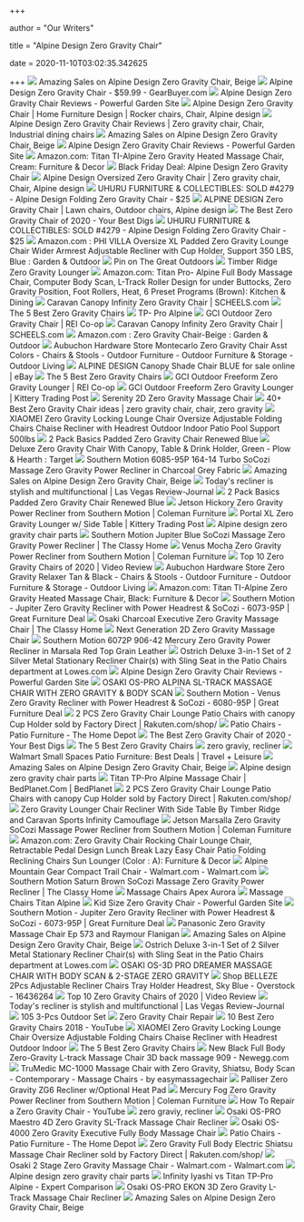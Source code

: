 +++
        
author = "Our Writers"
        
title = "Alpine Design Zero Gravity Chair"
        
date = 2020-11-10T03:02:35.342625
        
+++
[ ![](https://images.prod.meredith.com/product/7c6a8a9d414c8d6a416446ffdb1eb893/f833ca3dfd053c7f036b64396822e5f555107f2a6727e92fab53e6190b75d229/l/alpine-design-zero-gravity-chair-beige)](https://images.prod.meredith.com/product/7c6a8a9d414c8d6a416446ffdb1eb893/f833ca3dfd053c7f036b64396822e5f555107f2a6727e92fab53e6190b75d229/l/alpine-design-zero-gravity-chair-beige) Amazing Sales on Alpine Design Zero Gravity Chair, Beige
[ ![](https://img-1.gearbuyer.com/alpine_design_zero_gravity_chair_p1_-0.jpg)](https://img-1.gearbuyer.com/alpine_design_zero_gravity_chair_p1_-0.jpg) Alpine Design Zero Gravity Chair - $59.99 - GearBuyer.com
[ ![](https://powerfulgarden.com/wp-content/uploads/2018/04/Alpine-Design-Zero-Gravity-Chair-Reviews.png)](https://powerfulgarden.com/wp-content/uploads/2018/04/Alpine-Design-Zero-Gravity-Chair-Reviews.png) Alpine Design Zero Gravity Chair Reviews - Powerful Garden Site
[ ![](https://i.pinimg.com/originals/66/7c/5a/667c5ac26186bb189151962c33db6e62.jpg)](https://i.pinimg.com/originals/66/7c/5a/667c5ac26186bb189151962c33db6e62.jpg) Alpine Design Zero Gravity Chair | Home Furniture Design | Rocker chairs,  Chair, Alpine design
[ ![](https://i.pinimg.com/originals/65/f0/53/65f053afd677009e1aae5727d1d9360c.png)](https://i.pinimg.com/originals/65/f0/53/65f053afd677009e1aae5727d1d9360c.png) Alpine Design Zero Gravity Chair Reviews | Zero gravity chair, Chair,  Industrial dining chairs
[ ![](https://images.prod.meredith.com/product/e60ba94b500e662fc0e1ef2f0f12ee34/1603404183120/m/padded-zero-gravity-lounge-chair-red-captiva-designs)](https://images.prod.meredith.com/product/e60ba94b500e662fc0e1ef2f0f12ee34/1603404183120/m/padded-zero-gravity-lounge-chair-red-captiva-designs) Amazing Sales on Alpine Design Zero Gravity Chair, Beige
[ ![](https://powerfulgarden.com/wp-content/uploads/2018/04/Alpine-Design-Zero-Gravity-Chair-For-Price.png)](https://powerfulgarden.com/wp-content/uploads/2018/04/Alpine-Design-Zero-Gravity-Chair-For-Price.png) Alpine Design Zero Gravity Chair Reviews - Powerful Garden Site
[ ![](https://images-na.ssl-images-amazon.com/images/I/71Iv9SpiKEL._AC_SL1500_.jpg)](https://images-na.ssl-images-amazon.com/images/I/71Iv9SpiKEL._AC_SL1500_.jpg) Amazon.com: Titan TI-Alpine Zero Gravity Heated Massage Chair, Cream:  Furniture & Decor
[ ![](https://s3.dealigg.net/bf2010cached/cached80801.jpg)](https://s3.dealigg.net/bf2010cached/cached80801.jpg) Black Friday Deal: Alpine Design Zero Gravity Chair
[ ![](https://i.pinimg.com/originals/8e/84/9d/8e849da228e0ecaa43b70e35c520b96f.jpg)](https://i.pinimg.com/originals/8e/84/9d/8e849da228e0ecaa43b70e35c520b96f.jpg) Alpine Design Oversized Zero Gravity Chair | Zero gravity chair, Chair, Alpine  design
[ ![](https://1.bp.blogspot.com/-JZBiQBlIzxs/WYuR1NCCDDI/AAAAAAABuDQ/biUIrls36bAPMY2JlMFVo1CCPkdewbZpQCEwYBhgL/s1600/20170808_APLINE%2BLAWN%2BCHAIR%2B2.jpg)](https://1.bp.blogspot.com/-JZBiQBlIzxs/WYuR1NCCDDI/AAAAAAABuDQ/biUIrls36bAPMY2JlMFVo1CCPkdewbZpQCEwYBhgL/s1600/20170808_APLINE%2BLAWN%2BCHAIR%2B2.jpg) UHURU FURNITURE & COLLECTIBLES: SOLD #4279 - Alpine Design Folding Zero  Gravity Chair - $25
[ ![](https://i.pinimg.com/474x/e2/d3/a4/e2d3a433bc73b5ec5ef86c319e43d4b6--lawn-chairs-alpine.jpg)](https://i.pinimg.com/474x/e2/d3/a4/e2d3a433bc73b5ec5ef86c319e43d4b6--lawn-chairs-alpine.jpg) ALPINE DESIGN Zero Gravity Chair | Lawn chairs, Outdoor chairs, Alpine  design
[ ![](https://www.yourbestdigs.com/wp-content/uploads/2018/05/untitled-3.jpg)](https://www.yourbestdigs.com/wp-content/uploads/2018/05/untitled-3.jpg) The Best Zero Gravity Chair of 2020 - Your Best Digs
[ ![](https://2.bp.blogspot.com/-TUw3lUPfdHo/WYuSoVXMqrI/AAAAAAABuDw/gIgyy-tQsnkcGLVg_rzoxhqpeEO7Os0hgCEwYBhgL/s1600/20170808_APLINE%2BLOGO.jpg)](https://2.bp.blogspot.com/-TUw3lUPfdHo/WYuSoVXMqrI/AAAAAAABuDw/gIgyy-tQsnkcGLVg_rzoxhqpeEO7Os0hgCEwYBhgL/s1600/20170808_APLINE%2BLOGO.jpg) UHURU FURNITURE & COLLECTIBLES: SOLD #4279 - Alpine Design Folding Zero  Gravity Chair - $25
[ ![](https://images-na.ssl-images-amazon.com/images/I/61Hd%2BDqa0rL._AC_SL1200_.jpg)](https://images-na.ssl-images-amazon.com/images/I/61Hd%2BDqa0rL._AC_SL1200_.jpg) Amazon.com : PHI VILLA Oversize XL Padded Zero Gravity Lounge Chair Wider  Armrest Adjustable Recliner with Cup Holder, Support 350 LBS, Blue : Garden  & Outdoor
[ ![](https://i.pinimg.com/originals/6a/55/84/6a5584c19e65b00993d57d3160dcebf9.jpg)](https://i.pinimg.com/originals/6a/55/84/6a5584c19e65b00993d57d3160dcebf9.jpg) Pin on The Great Outdoors
[ ![](https://images.costco-static.com/ImageDelivery/imageService?profileId=12026540&itemId=100483404-847&recipeName=680)](https://images.costco-static.com/ImageDelivery/imageService?profileId=12026540&itemId=100483404-847&recipeName=680) Timber Ridge Zero Gravity Lounger
[ ![](https://images-na.ssl-images-amazon.com/images/I/41Ldmg1INzL._AC_.jpg)](https://images-na.ssl-images-amazon.com/images/I/41Ldmg1INzL._AC_.jpg) Amazon.com: Titan Pro- Alpine Full Body Massage Chair, Computer Body Scan,  L-Track Roller Design for under Buttocks, Zero Gravity Position, Foot  Rollers, Heat, 6 Preset Programs (Brown): Kitchen & Dining
[ ![](https://scheels.scene7.com/is/image/Scheels/68921589015?wid=500&hei=500&qlt=50)](https://scheels.scene7.com/is/image/Scheels/68921589015?wid=500&hei=500&qlt=50) Caravan Canopy Infinity Zero Gravity Chair | SCHEELS.com
[ ![](https://thumbor.forbes.com/thumbor/711x711/https://specials-images.forbesimg.com/imageserve/5e9f90a0dea8300007de881e/960x0.jpg?fit=scale)](https://thumbor.forbes.com/thumbor/711x711/https://specials-images.forbesimg.com/imageserve/5e9f90a0dea8300007de881e/960x0.jpg?fit=scale) The 5 Best Zero Gravity Chairs
[ ![](https://www.osakichair.com/uploads/1/0/4/6/104675199/titan-alpine_orig.jpg)](https://www.osakichair.com/uploads/1/0/4/6/104675199/titan-alpine_orig.jpg) TP- Pro Alpine
[ ![](https://www.rei.com/media/2bc96f34-0a18-45f8-bed1-9179b6f8f6ee?size=784x588)](https://www.rei.com/media/2bc96f34-0a18-45f8-bed1-9179b6f8f6ee?size=784x588) GCI Outdoor Zero Gravity Chair | REI Co-op
[ ![](https://scheels.scene7.com/is/image/Scheels/68921589050?wid=400&hei=400&qlt=50)](https://scheels.scene7.com/is/image/Scheels/68921589050?wid=400&hei=400&qlt=50) Caravan Canopy Infinity Zero Gravity Chair | SCHEELS.com
[ ![](https://m.media-amazon.com/images/I/815N5-e906L._AC_UL400_.jpg)](https://m.media-amazon.com/images/I/815N5-e906L._AC_UL400_.jpg) Amazon.com : Zero Gravity Chair-Beige : Garden & Outdoor
[ ![](https://media.hardwarestore.com/catalog/product/cache/afad95d7734d2fa6d0a8ba78597182b7/1/9/194862_P01.jpg)](https://media.hardwarestore.com/catalog/product/cache/afad95d7734d2fa6d0a8ba78597182b7/1/9/194862_P01.jpg) Aubuchon Hardware Store Montecarlo Zero Gravity Chair Asst Colors - Chairs  & Stools - Outdoor Furniture - Outdoor Furniture & Storage - Outdoor Living
[ ![](https://i.ebayimg.com/images/g/J7IAAOSwCoRdg-b2/s-l1600.jpg)](https://i.ebayimg.com/images/g/J7IAAOSwCoRdg-b2/s-l1600.jpg) ALPINE DESIGN Canopy Shade Chair BLUE for sale online | eBay
[ ![](https://thumbor.forbes.com/thumbor/711x711/https://specials-images.forbesimg.com/imageserve/5e9f903ddea8300007de881b/960x0.jpg?fit=scale)](https://thumbor.forbes.com/thumbor/711x711/https://specials-images.forbesimg.com/imageserve/5e9f903ddea8300007de881b/960x0.jpg?fit=scale) The 5 Best Zero Gravity Chairs
[ ![](https://www.rei.com/media/277e93bf-8b37-4cf5-8c75-ca6279f5fd6c?size=784x588)](https://www.rei.com/media/277e93bf-8b37-4cf5-8c75-ca6279f5fd6c?size=784x588) GCI Outdoor Freeform Zero Gravity Lounger | REI Co-op
[ ![](https://www.kitterytradingpost.com/dw/image/v2/BBPP_PRD/on/demandware.static/-/Sites-ktp-master/default/dw9c94d5fe/products/8471-camping/306-furniture/100571838/Freeform_0_Gravity_Lounger.jpg?sw=360)](https://www.kitterytradingpost.com/dw/image/v2/BBPP_PRD/on/demandware.static/-/Sites-ktp-master/default/dw9c94d5fe/products/8471-camping/306-furniture/100571838/Freeform_0_Gravity_Lounger.jpg?sw=360) GCI Outdoor Freeform Zero Gravity Lounger | Kittery Trading Post
[ ![](https://richmedia.channeladvisor.com/ImageDelivery/imageService?profileId=12026540&id=1429570&recipeId=729)](https://richmedia.channeladvisor.com/ImageDelivery/imageService?profileId=12026540&id=1429570&recipeId=729) Serenity 2D Zero Gravity Massage Chair
[ ![](https://i.pinimg.com/236x/d2/c7/6a/d2c76a3808518adf2ed30dca4530e51f--patio-chaise-lounge-patio-chairs.jpg)](https://i.pinimg.com/236x/d2/c7/6a/d2c76a3808518adf2ed30dca4530e51f--patio-chaise-lounge-patio-chairs.jpg) 40+ Best Zero Gravity Chair ideas | zero gravity chair, chair, zero gravity
[ ![](https://secure.img1-fg.wfcdn.com/im/98097619/resize-h600-w600%5Ecompr-r85/3060/30600302/Cordeiro+Reclining+Zero+Gravity+Chair.jpg)](https://secure.img1-fg.wfcdn.com/im/98097619/resize-h600-w600%5Ecompr-r85/3060/30600302/Cordeiro+Reclining+Zero+Gravity+Chair.jpg) XIAOMEI Zero Gravity Locking Lounge Chair Oversize Adjustable Folding Chairs  Chaise Recliner with Headrest Outdoor Indoor Patio Pool Support 500lbs
[ ![](https://richmedia.channeladvisor.com/ImageDelivery/imageService?profileId=12026540&id=1404475&recipeId=729)](https://richmedia.channeladvisor.com/ImageDelivery/imageService?profileId=12026540&id=1404475&recipeId=729) 2 Pack Basics Padded Zero Gravity Chair Renewed Blue
[ ![](https://target.scene7.com/is/image/Target/GUEST_b431af45-690e-42c3-9c7f-42a40af8d1bf?wid=488&hei=488&fmt=pjpeg)](https://target.scene7.com/is/image/Target/GUEST_b431af45-690e-42c3-9c7f-42a40af8d1bf?wid=488&hei=488&fmt=pjpeg) Deluxe Zero Gravity Chair With Canopy, Table & Drink Holder, Green - Plow &  Hearth : Target
[ ![](http://www.dynamichomedecor.com/mm5/Images/southern/6085-95P164-14.jpg)](http://www.dynamichomedecor.com/mm5/Images/southern/6085-95P164-14.jpg) Southern Motion 6085-95P 164-14 Turbo SoCozi Massage Zero Gravity Power  Recliner in Charcoal Grey Fabric
[ ![](https://images.prod.meredith.com/product/29638850b2fefc5976b63f7373cb3c0b/1602626567545/m/mika-zero-gravity-outdoor-lounge-chairs-beige)](https://images.prod.meredith.com/product/29638850b2fefc5976b63f7373cb3c0b/1602626567545/m/mika-zero-gravity-outdoor-lounge-chairs-beige) Amazing Sales on Alpine Design Zero Gravity Chair, Beige
[ ![](https://www.reviewjournal.com/wp-content/uploads/2017/04/8312151_web1_zerogravity-zg5-room.jpg)](https://www.reviewjournal.com/wp-content/uploads/2017/04/8312151_web1_zerogravity-zg5-room.jpg) Today's recliner is stylish and multifunctional | Las Vegas Review-Journal
[ ![](https://images-na.ssl-images-amazon.com/images/I/91y4r24c7-L._AC_SY450_.jpg)](https://images-na.ssl-images-amazon.com/images/I/91y4r24c7-L._AC_SY450_.jpg) 2 Pack Basics Padded Zero Gravity Chair Renewed Blue
[ ![](https://d9dvmj2a7k2dc.cloudfront.net/catalog/product/cache/1/image/731x481/17f82f742ffe127f42dca9de82fb58b1/s/o/sou-6075p-1.jpg)](https://d9dvmj2a7k2dc.cloudfront.net/catalog/product/cache/1/image/731x481/17f82f742ffe127f42dca9de82fb58b1/s/o/sou-6075p-1.jpg) Jetson Hickory Zero Gravity Power Recliner from Southern Motion | Coleman  Furniture
[ ![](https://www.kitterytradingpost.com/dw/image/v2/BBPP_PRD/on/demandware.static/-/Sites-ktp-master/default/dw711997ac/products/8471-camping/306-furniture/100034995/XL_Zero_Gravity_Lounger_w_Side_Table.jpg?sw=720)](https://www.kitterytradingpost.com/dw/image/v2/BBPP_PRD/on/demandware.static/-/Sites-ktp-master/default/dw711997ac/products/8471-camping/306-furniture/100034995/XL_Zero_Gravity_Lounger_w_Side_Table.jpg?sw=720) Portal XL Zero Gravity Lounger w/ Side Table | Kittery Trading Post
[ ![](https://www.vitalityweb.com/backstore/pics/A-Showroom-Picture.jpg)](https://www.vitalityweb.com/backstore/pics/A-Showroom-Picture.jpg) Alpine design zero gravity chair parts
[ ![](http://www.theclassyhome.com/catalog/STHN-DPxOLpI.jpg)](http://www.theclassyhome.com/catalog/STHN-DPxOLpI.jpg) Southern Motion Jupiter Blue SoCozi Massage Zero Gravity Power Recliner |  The Classy Home
[ ![](https://d9dvmj2a7k2dc.cloudfront.net/catalog/product/cache/1/image/731x481/17f82f742ffe127f42dca9de82fb58b1/i/8/i8nvymz_sou20191.jpg)](https://d9dvmj2a7k2dc.cloudfront.net/catalog/product/cache/1/image/731x481/17f82f742ffe127f42dca9de82fb58b1/i/8/i8nvymz_sou20191.jpg) Venus Mocha Zero Gravity Power Recliner from Southern Motion | Coleman  Furniture
[ ![](https://images.ezvid.com/image/upload/c_scale,f_auto,h_720,q_auto:eco,w_1280/c_scale,h_720,l_prtvb8fhpumxnp5u3xud,w_1280/white16by9_sqmvhu)](https://images.ezvid.com/image/upload/c_scale,f_auto,h_720,q_auto:eco,w_1280/c_scale,h_720,l_prtvb8fhpumxnp5u3xud,w_1280/white16by9_sqmvhu) Top 10 Zero Gravity Chairs of 2020 | Video Review
[ ![](https://media.hardwarestore.com/catalog/product/cache/75eed2686e01eb22cb4050b2f40ddf97/2/0/204747_1.jpg)](https://media.hardwarestore.com/catalog/product/cache/75eed2686e01eb22cb4050b2f40ddf97/2/0/204747_1.jpg) Aubuchon Hardware Store Zero Gravity Relaxer Tan & Black - Chairs & Stools  - Outdoor Furniture - Outdoor Furniture & Storage - Outdoor Living
[ ![](https://images-na.ssl-images-amazon.com/images/I/717OBdM%2BpXL._AC_SL1500_.jpg)](https://images-na.ssl-images-amazon.com/images/I/717OBdM%2BpXL._AC_SL1500_.jpg) Amazon.com: Titan TI-Alpine Zero Gravity Heated Massage Chair, Black:  Furniture & Decor
[ ![](https://greatfurnituredeal.com/media/catalog/product/cache/96ecf088ce8f63d57cd5da7bc572a359/j/u/jup3.jpg)](https://greatfurnituredeal.com/media/catalog/product/cache/96ecf088ce8f63d57cd5da7bc572a359/j/u/jup3.jpg) Southern Motion - Jupiter Zero Gravity Recliner with Power Headrest &  SoCozi - 6073-95P | Great Furniture Deal
[ ![](https://cdn.theclassyhome.com/600x600/OS-4000D.jpg)](https://cdn.theclassyhome.com/600x600/OS-4000D.jpg) Osaki Charcoal Executive Zero Gravity Massage Chair | The Classy Home
[ ![](https://images.costco-static.com/ImageDelivery/imageService?profileId=12026540&itemId=100507881-847&recipeName=680)](https://images.costco-static.com/ImageDelivery/imageService?profileId=12026540&itemId=100507881-847&recipeName=680) Next Generation 2D Zero Gravity Massage Chair
[ ![](http://www.dynamichomedecor.com/mm5/Images/southern/6072P906-42.jpg)](http://www.dynamichomedecor.com/mm5/Images/southern/6072P906-42.jpg) Southern Motion 6072P 906-42 Mercury Zero Gravity Power Recliner in Marsala  Red Top Grain Leather
[ ![](http://mobileimages.lowes.com/product/converted/100252/1002525506.jpg?size=pdhi)](http://mobileimages.lowes.com/product/converted/100252/1002525506.jpg?size=pdhi) Ostrich Deluxe 3-in-1 Set of 2 Silver Metal Stationary Recliner Chair(s)  with Sling Seat in the Patio Chairs department at Lowes.com
[ ![](https://i.ytimg.com/vi/FWK_Npvt_Jg/maxresdefault.jpg)](https://i.ytimg.com/vi/FWK_Npvt_Jg/maxresdefault.jpg) Alpine Design Zero Gravity Chair Reviews - Powerful Garden Site
[ ![](https://cdn3.volusion.com/lmekt.xuskf/v/vspfiles/photos/M-ALPINA-2.jpg?v-cache=1529332325)](https://cdn3.volusion.com/lmekt.xuskf/v/vspfiles/photos/M-ALPINA-2.jpg?v-cache=1529332325) OSAKI OS-PRO ALPINA SL-TRACK MASSAGE CHAIR WITH ZERO GRAVITY & BODY SCAN
[ ![](https://greatfurnituredeal.com/media/catalog/product/cache/96ecf088ce8f63d57cd5da7bc572a359/v/e/ven1_1.jpg)](https://greatfurnituredeal.com/media/catalog/product/cache/96ecf088ce8f63d57cd5da7bc572a359/v/e/ven1_1.jpg) Southern Motion - Venus Zero Gravity Recliner with Power Headrest & SoCozi  - 6080-95P | Great Furniture Deal
[ ![](https://tshop.r10s.com/961/f8a/d502/3439/b012/97f9/b237/1159e9b8930242ac110003.jpg)](https://tshop.r10s.com/961/f8a/d502/3439/b012/97f9/b237/1159e9b8930242ac110003.jpg) 2 PCS Zero Gravity Chair Lounge Patio Chairs with canopy Cup Holder sold by  Factory Direct | Rakuten.com/shop/
[ ![](https://images.homedepot-static.com/productImages/79f5a408-c00f-4606-a85d-cb8526e9dbea/svn/polywood-plastic-adirondack-chairs-ad440wh-64_600.jpg)](https://images.homedepot-static.com/productImages/79f5a408-c00f-4606-a85d-cb8526e9dbea/svn/polywood-plastic-adirondack-chairs-ad440wh-64_600.jpg) Patio Chairs - Patio Furniture - The Home Depot
[ ![](https://www.yourbestdigs.com/wp-content/uploads/2018/05/zeroGchair-lineup-1.jpg)](https://www.yourbestdigs.com/wp-content/uploads/2018/05/zeroGchair-lineup-1.jpg) The Best Zero Gravity Chair of 2020 - Your Best Digs
[ ![](https://thumbor.forbes.com/thumbor/fit-in/1200x0/filters%3Aformat%28jpg%29/https%3A%2F%2Fspecials-images.forbesimg.com%2Fimageserve%2F5e9f900cdea8300007de8818%2F0x0.jpg)](https://thumbor.forbes.com/thumbor/fit-in/1200x0/filters%3Aformat%28jpg%29/https%3A%2F%2Fspecials-images.forbesimg.com%2Fimageserve%2F5e9f900cdea8300007de8818%2F0x0.jpg) The 5 Best Zero Gravity Chairs
[ ![](https://www.osakichair.com/uploads/1/0/4/6/104675199/zr-p2-main_orig.jpg)](https://www.osakichair.com/uploads/1/0/4/6/104675199/zr-p2-main_orig.jpg) zero graviy, recliner
[ ![](https://imagesvc.meredithcorp.io/v3/mm/image?q=85&c=sc&poi=face&w=1600&h=838&url=https%3A%2F%2Fstatic.onecms.io%2Fwp-content%2Fuploads%2Fsites%2F28%2F2020%2F08%2F11%2Fwalmart-outdoor-chairs-tout-WLMRT-CHR0820.jpg)](https://imagesvc.meredithcorp.io/v3/mm/image?q=85&c=sc&poi=face&w=1600&h=838&url=https%3A%2F%2Fstatic.onecms.io%2Fwp-content%2Fuploads%2Fsites%2F28%2F2020%2F08%2F11%2Fwalmart-outdoor-chairs-tout-WLMRT-CHR0820.jpg) Walmart Small Spaces Patio Furniture: Best Deals | Travel + Leisure
[ ![](https://images.prod.meredith.com/product/c71bfc9db958d55efd6198046df85ef4/1601157679558/m/zero-gravity-chair-double-beige)](https://images.prod.meredith.com/product/c71bfc9db958d55efd6198046df85ef4/1601157679558/m/zero-gravity-chair-double-beige) Amazing Sales on Alpine Design Zero Gravity Chair, Beige
[ ![](http://www.titan-world.com/uploads/1/0/6/8/106848587/s154312674715264577_p53_i3_w640.jpeg)](http://www.titan-world.com/uploads/1/0/6/8/106848587/s154312674715264577_p53_i3_w640.jpeg) Alpine design zero gravity chair parts
[ ![](https://cdn.shopify.com/s/files/1/0083/9938/8757/products/Alpine-Black-2000L__14980.1512069254.1280.1280_1200x1200.jpg?v=1558967961)](https://cdn.shopify.com/s/files/1/0083/9938/8757/products/Alpine-Black-2000L__14980.1512069254.1280.1280_1200x1200.jpg?v=1558967961) Titan TP-Pro Alpine Massage Chair | BedPlanet.Com | BedPlanet
[ ![](https://shop.r10s.com/f76/d97/9159/4269/c00d/97dc/b25c/115fe980fb0242ac110002.jpg)](https://shop.r10s.com/f76/d97/9159/4269/c00d/97dc/b25c/115fe980fb0242ac110002.jpg) 2 PCS Zero Gravity Chair Lounge Patio Chairs with canopy Cup Holder sold by  Factory Direct | Rakuten.com/shop/
[ ![](https://homeworldfurniture.com.au/2088-tm_home_default/vintage-chair.jpg)](https://homeworldfurniture.com.au/2088-tm_home_default/vintage-chair.jpg) Zero Gravity Lounger Chair Recliner With Side Table By Timber Ridge and  Caravan Sports Infinity Camouflage
[ ![](https://d9dvmj2a7k2dc.cloudfront.net/catalog/product/cache/1/image/731x481/17f82f742ffe127f42dca9de82fb58b1/t/h/thbwuin_sou20191_1.jpg)](https://d9dvmj2a7k2dc.cloudfront.net/catalog/product/cache/1/image/731x481/17f82f742ffe127f42dca9de82fb58b1/t/h/thbwuin_sou20191_1.jpg) Jetson Marsalla Zero Gravity SoCozi Massage Power Recliner from Southern  Motion | Coleman Furniture
[ ![](https://images-na.ssl-images-amazon.com/images/I/61V%2BCsnbQuL._AC_SY355_.jpg)](https://images-na.ssl-images-amazon.com/images/I/61V%2BCsnbQuL._AC_SY355_.jpg) Amazon.com: Zero Gravity Chair Rocking Chair Lounge Chair, Retractable  Pedal Design Lunch Break Lazy Easy Chair Patio Folding Reclining Chairs Sun  Lounger (Color : A): Furniture & Decor
[ ![](https://i5.walmartimages.com/asr/1193a552-e2ef-4321-a340-e9449a78759a_1.d1857a5957c00e28f3b33933e7009885.jpeg)](https://i5.walmartimages.com/asr/1193a552-e2ef-4321-a340-e9449a78759a_1.d1857a5957c00e28f3b33933e7009885.jpeg) Alpine Mountain Gear Compact Trail Chair - Walmart.com - Walmart.com
[ ![](http://www.theclassyhome.com/catalog/STHN-uqG2sLA.jpg)](http://www.theclassyhome.com/catalog/STHN-uqG2sLA.jpg) Southern Motion Saturn Brown SoCozi Massage Zero Gravity Power Recliner |  The Classy Home
[ ![](https://www.clearancechair.com/uploads/1/0/6/8/106848587/tp-8400-product-banner-1_3_orig.jpg)](https://www.clearancechair.com/uploads/1/0/6/8/106848587/tp-8400-product-banner-1_3_orig.jpg) Massage Chairs Apex Aurora
[ ![](https://www.osakimassagechair.com/uploads/1/0/6/8/106848587/s954653657646768396_p146_i113_w1001.jpeg)](https://www.osakimassagechair.com/uploads/1/0/6/8/106848587/s954653657646768396_p146_i113_w1001.jpeg) Massage Chairs Titan Alpine
[ ![](https://powerfulgarden.com/wp-content/uploads/2018/08/Kid-Size-Zero-Gravity-Chair.png)](https://powerfulgarden.com/wp-content/uploads/2018/08/Kid-Size-Zero-Gravity-Chair.png) Kid Size Zero Gravity Chair - Powerful Garden Site
[ ![](https://greatfurnituredeal.com/media/catalog/product/cache/96ecf088ce8f63d57cd5da7bc572a359/j/u/jup9.jpg)](https://greatfurnituredeal.com/media/catalog/product/cache/96ecf088ce8f63d57cd5da7bc572a359/j/u/jup9.jpg) Southern Motion - Jupiter Zero Gravity Recliner with Power Headrest &  SoCozi - 6073-95P | Great Furniture Deal
[ ![](https://www.vintagevibes.nl/wp-content/uploads/2016/02/stoelen148b.jpg)](https://www.vintagevibes.nl/wp-content/uploads/2016/02/stoelen148b.jpg) Panasonic Zero Gravity Massage Chair Ep 573 and Raymour Flanigan
[ ![](https://images.prod.meredith.com/product/327759b6ff9081c1cfc4f713155e7c1f/1601157693397/m/oversized-zero-gravity-chair-by-caravan-sports-beige)](https://images.prod.meredith.com/product/327759b6ff9081c1cfc4f713155e7c1f/1601157693397/m/oversized-zero-gravity-chair-by-caravan-sports-beige) Amazing Sales on Alpine Design Zero Gravity Chair, Beige
[ ![](https://mobileimages.lowes.com/product/converted/500005/5000052743.jpg?size=lg)](https://mobileimages.lowes.com/product/converted/500005/5000052743.jpg?size=lg) Ostrich Deluxe 3-in-1 Set of 2 Silver Metal Stationary Recliner Chair(s)  with Sling Seat in the Patio Chairs department at Lowes.com
[ ![](https://cdn3.volusion.com/lmekt.xuskf/v/vspfiles/photos/M-DREAMER-2.jpg?v-cache=1529267646)](https://cdn3.volusion.com/lmekt.xuskf/v/vspfiles/photos/M-DREAMER-2.jpg?v-cache=1529267646) OSAKI OS-3D PRO DREAMER MASSAGE CHAIR WITH BODY SCAN & 2-STAGE ZERO GRAVITY
[ ![](https://ak1.ostkcdn.com/images/products/is/images/direct/00b7b22908fd982f465ba5ca087faed13ecaad0a/Belleze-Set-of-2-Outdoor-Beach-Patio-300LBS-Capacity-Zero-Gravity-Lounge-Recliner-Chairs%2C-Sky-Blue.jpg)](https://ak1.ostkcdn.com/images/products/is/images/direct/00b7b22908fd982f465ba5ca087faed13ecaad0a/Belleze-Set-of-2-Outdoor-Beach-Patio-300LBS-Capacity-Zero-Gravity-Lounge-Recliner-Chairs%2C-Sky-Blue.jpg) Shop BELLEZE 2Pcs Adjustable Recliner Chairs Tray Holder Headrest, Sky Blue  - Overstock - 16436264
[ ![](https://images.ezvid.com/image/upload/fl_immutable_cache/e_trim/c_pad,f_auto,h_270,q_auto:eco/d8q6ar0ssfinf64puhvk)](https://images.ezvid.com/image/upload/fl_immutable_cache/e_trim/c_pad,f_auto,h_270,q_auto:eco/d8q6ar0ssfinf64puhvk) Top 10 Zero Gravity Chairs of 2020 | Video Review
[ ![](https://www.reviewjournal.com/wp-content/uploads/2017/04/8312151_web1_flicks-41416_lifestyle_a.jpg?crop=1)](https://www.reviewjournal.com/wp-content/uploads/2017/04/8312151_web1_flicks-41416_lifestyle_a.jpg?crop=1) Today's recliner is stylish and multifunctional | Las Vegas Review-Journal
[ ![](https://999furniture.com/image/cache/catalog/00poundex%20pati/Dieu/137-1500x1500.jpg)](https://999furniture.com/image/cache/catalog/00poundex%20pati/Dieu/137-1500x1500.jpg) 105 3-Pcs Outdoor Set
[ ![](https://assets.aprettyhappyhome.com/wp-content/uploads/2014/06/chair1.jpg)](https://assets.aprettyhappyhome.com/wp-content/uploads/2014/06/chair1.jpg) Zero Gravity Chair Repair
[ ![](https://i.ytimg.com/vi/YzWxbKccqe0/maxresdefault.jpg)](https://i.ytimg.com/vi/YzWxbKccqe0/maxresdefault.jpg) 10 Best Zero Gravity Chairs 2018 - YouTube
[ ![](https://images-na.ssl-images-amazon.com/images/I/611v-Xo0beL._AC_SL1001_.jpg)](https://images-na.ssl-images-amazon.com/images/I/611v-Xo0beL._AC_SL1001_.jpg) XIAOMEI Zero Gravity Locking Lounge Chair Oversize Adjustable Folding Chairs  Chaise Recliner with Headrest Outdoor Indoor
[ ![](https://specials-images.forbesimg.com/imageserve/5e9f91ca8c2caa0006e70b7b/960x0.jpg?fit=scale)](https://specials-images.forbesimg.com/imageserve/5e9f91ca8c2caa0006e70b7b/960x0.jpg?fit=scale) The 5 Best Zero Gravity Chairs
[ ![](https://c1.neweggimages.com/ProductImage/A1JA_131138820310583015fJJ95Np3nz.jpg)](https://c1.neweggimages.com/ProductImage/A1JA_131138820310583015fJJ95Np3nz.jpg) New Black Full Body Zero-Gravity L-track Massage Chair 3D back massage 909  - Newegg.com
[ ![](https://st.hzcdn.com/simgs/373164210a2421a9_4-8269/home-design.jpg)](https://st.hzcdn.com/simgs/373164210a2421a9_4-8269/home-design.jpg) TruMedic MC-1000 Massage Chair with Zero Gravity, Shiatsu, Body Scan -  Contemporary - Massage Chairs - by easymassagechair
[ ![](https://s.yimg.com/aah/htmarket/palliser-zero-gravity-zg6-recliner-w-optional-heat-pad-3.jpg)](https://s.yimg.com/aah/htmarket/palliser-zero-gravity-zg6-recliner-w-optional-heat-pad-3.jpg) Palliser Zero Gravity ZG6 Recliner w/Optional Heat Pad
[ ![](https://d9dvmj2a7k2dc.cloudfront.net/catalog/product/cache/1/image/731x481/17f82f742ffe127f42dca9de82fb58b1/y/6/y6ldouv_sou20191.jpg)](https://d9dvmj2a7k2dc.cloudfront.net/catalog/product/cache/1/image/731x481/17f82f742ffe127f42dca9de82fb58b1/y/6/y6ldouv_sou20191.jpg) Mercury Fog Zero Gravity Power Recliner from Southern Motion | Coleman  Furniture
[ ![](https://i.ytimg.com/vi/71cerqB7Lwg/hqdefault.jpg)](https://i.ytimg.com/vi/71cerqB7Lwg/hqdefault.jpg) How To Repair a Zero Gravity Chair - YouTube
[ ![](https://www.osakichair.com/uploads/1/0/4/6/104675199/zr-p2-recline_orig.jpg)](https://www.osakichair.com/uploads/1/0/4/6/104675199/zr-p2-recline_orig.jpg) zero graviy, recliner
[ ![](https://vitalityweb.com/backstore/Osaki/pics/Maestro/Osaki-OS-PRO-Maestro-Massage-Chair-Recliner-Reclined.jpg)](https://vitalityweb.com/backstore/Osaki/pics/Maestro/Osaki-OS-PRO-Maestro-Massage-Chair-Recliner-Reclined.jpg) Osaki OS-PRO Maestro 4D Zero Gravity SL-Track Massage Chair Recliner
[ ![](https://www.massagechairsoutlet.com/uploads/1/0/6/8/106848587/s265164057918543298_p4_i15_w967.jpeg)](https://www.massagechairsoutlet.com/uploads/1/0/6/8/106848587/s265164057918543298_p4_i15_w967.jpeg) Osaki OS-4000 Zero Gravity Executive Fully Body Massage Chair
[ ![](https://images.homedepot-static.com/productImages/f2d42998-2ad8-4d52-8b5b-9d48c3d2594d/svn/polywood-plastic-adirondack-chairs-ad220bl-64_600.jpg)](https://images.homedepot-static.com/productImages/f2d42998-2ad8-4d52-8b5b-9d48c3d2594d/svn/polywood-plastic-adirondack-chairs-ad220bl-64_600.jpg) Patio Chairs - Patio Furniture - The Home Depot
[ ![](https://tshop.r10s.com/ea7/c42/b958/090b/408a/4bb9/7c95/116ce999130242ac110004.jpg?_ex=600x600)](https://tshop.r10s.com/ea7/c42/b958/090b/408a/4bb9/7c95/116ce999130242ac110004.jpg?_ex=600x600) Zero Gravity Full Body Electric Shiatsu Massage Chair Recliner sold by  Factory Direct | Rakuten.com/shop/
[ ![](https://i5.walmartimages.com/asr/f639a4cb-cb2c-4434-a14a-224b4d1c4ef3.192ef9c2d8ce9a6943b5c57e05c12262.jpeg?odnWidth=612&odnHeight=612&odnBg=ffffff)](https://i5.walmartimages.com/asr/f639a4cb-cb2c-4434-a14a-224b4d1c4ef3.192ef9c2d8ce9a6943b5c57e05c12262.jpeg?odnWidth=612&odnHeight=612&odnBg=ffffff) Osaki 2 Stage Zero Gravity Massage Chair - Walmart.com - Walmart.com
[ ![](http://www.buydirectchair.com/uploads/1/0/6/8/106848587/s398560602510446858_p7_i58_w900.jpeg)](http://www.buydirectchair.com/uploads/1/0/6/8/106848587/s398560602510446858_p7_i58_w900.jpeg) Alpine design zero gravity chair parts
[ ![](https://cdn.shopify.com/s/files/1/1835/3687/articles/infinity-iyashi-vs-titan-tp-pro-alpine-expert-massage-chair-comparison-hero_680x.jpg?v=1490907613)](https://cdn.shopify.com/s/files/1/1835/3687/articles/infinity-iyashi-vs-titan-tp-pro-alpine-expert-massage-chair-comparison-hero_680x.jpg?v=1490907613) Infinity Iyashi vs Titan TP-Pro Alpine - Expert Comparison
[ ![](http://www.chair-envy.com/backstore/Osaki/pics/Osaki-Ekon-Massage-Chair-Recliner-Reclined.jpg)](http://www.chair-envy.com/backstore/Osaki/pics/Osaki-Ekon-Massage-Chair-Recliner-Reclined.jpg) Osaki OS-PRO EKON 3D Zero Gravity L-Track Massage Chair Recliner
[ ![](https://images.prod.meredith.com/product/1d7bbe730224b6f7f0fb46c3b19d12ae/1596967844390/m/zero-gravity-folding-rocking-chair-rocker-porch-beige-beige)](https://images.prod.meredith.com/product/1d7bbe730224b6f7f0fb46c3b19d12ae/1596967844390/m/zero-gravity-folding-rocking-chair-rocker-porch-beige-beige) Amazing Sales on Alpine Design Zero Gravity Chair, Beige
